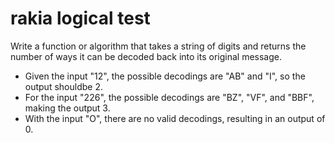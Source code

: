 # rakia logical test

Write a function or algorithm that takes a string of digits and returns the number of ways it can be decoded back into its original message.

- Given the input "12", the possible decodings are "AB" and "I", so the output shouldbe 2.
- For the input "226", the possible decodings are "BZ", "VF", and "BBF", making the output 3.
- With the input "O", there are no valid decodings, resulting in an output of 0.



